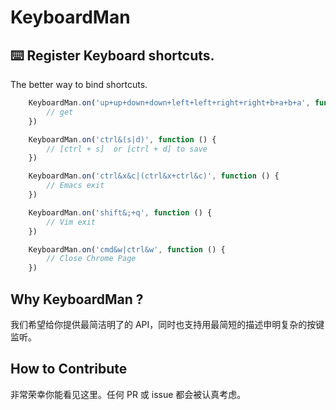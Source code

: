 # KeyboardMan

## ⌨️ Register Keyboard shortcuts.


The better way to bind shortcuts.

```javascript
    KeyboardMan.on('up+up+down+down+left+left+right+right+b+a+b+a', function () {
        // get
    })

    KeyboardMan.on('ctrl&(s|d)', function () {
        // [ctrl + s]  or [ctrl + d] to save
    })

    KeyboardMan.on('ctrl&x&c|(ctrl&x+ctrl&c)', function () {
        // Emacs exit
    })

    KeyboardMan.on('shift&;+q', function () {
        // Vim exit
    })

    KeyboardMan.on('cmd&w|ctrl&w', function () {
        // Close Chrome Page
    })
```

## Why KeyboardMan ?

我们希望给你提供最简洁明了的 API，同时也支持用最简短的描述申明复杂的按键监听。


## How to Contribute

非常荣幸你能看见这里。任何 PR 或 issue 都会被认真考虑。